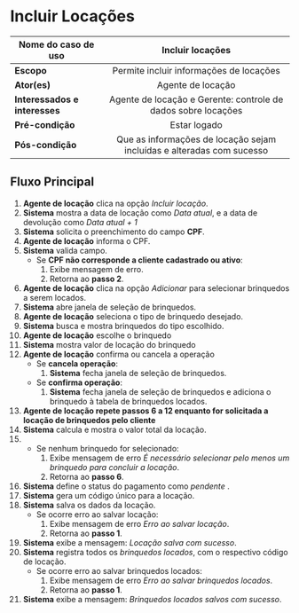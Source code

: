 # Incluir Locações

| **Nome do caso de uso**         | Incluir locações                                                              |
|---------------------------------|:-------------------------------------------------------------------------------:|
| **Escopo**                      | Permite incluir informações de locações                                       |
| **Ator(es)**                    | Agente de locação                                                           |
| **Interessados e interesses**   | Agente de locação e Gerente: controle de dados sobre locações                           |
| **Pré-condição**                | Estar logado                                                                  |
| **Pós-condição**                | Que as informações de locação sejam incluídas e alteradas com sucesso           |

## Fluxo Principal

1. **Agente de locação** clica na opção *Incluir locação*.
2. **Sistema** mostra a data de locação como *Data atual*, e a data de devolução como *Data atual + 1*
3. **Sistema** solicita o preenchimento do campo **CPF**.
4. **Agente de locação** informa o CPF.
5. **Sistema** valida campo.
    - Se **CPF não corresponde a cliente cadastrado ou ativo**:
      1. Exibe mensagem de erro.
      2. Retorna ao **passo 2**.
6. **Agente de locação** clica na opção *Adicionar* para selecionar brinquedos a serem locados.
7. **Sistema** abre janela de seleção de brinquedos.
8. **Agente de locação** seleciona o tipo de brinquedo desejado.
9. **Sistema** busca e mostra brinquedos do tipo escolhido.
10. **Agente de locação** escolhe o brinquedo
11. **Sistema** mostra valor de locação do brinquedo
12. **Agente de locação** confirma ou cancela a operação
    - Se **cancela operação**:
      1. **Sistema** fecha janela de seleção de brinquedos.
    - Se **confirma operação**:
      1. **Sistema** fecha janela de seleção de brinquedos e adiciona o brinquedo à tabela de brinquedos locados.
13. **Agente de locação repete passos 6 a 12 enquanto for solicitada a locação de brinquedos pelo cliente**
14. **Sistema** calcula e mostra o valor total da locação.
15. - Se nenhum brinquedo for selecionado:
      1. Exibe mensagem de erro *É necessário selecionar pelo menos um brinquedo para concluir a locação*.
      2. Retorna ao **passo 6**.
16. **Sistema** define o status do pagamento como *pendente* .
17. **Sistema** gera um código único para a locação.
18. **Sistema** salva os dados da locação.
    - Se ocorre erro ao salvar locação:
      1. Exibe mensagem de erro *Erro ao salvar locação*.
      2. Retorna ao **passo 1**.
19. **Sistema** exibe a mensagem: *Locação salva com sucesso*.
20. **Sistema** registra todos os *brinquedos locados*, com o respectivo código de locação.
    - Se ocorre erro ao salvar brinquedos locados:
      1. Exibe mensagem de erro *Erro ao salvar brinquedos locados*.
      2. Retorna ao **passo 1**.
21. **Sistema** exibe a mensagem: *Brinquedos locados salvos com sucesso*.
